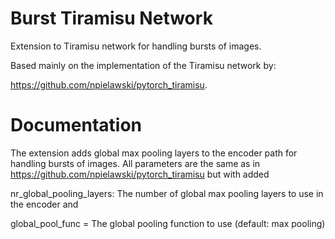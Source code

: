 # Burst Tiramisu Network
Extension to Tiramisu network for handling bursts of images.

Based mainly on the implementation of the Tiramisu network by: 

https://github.com/npielawski/pytorch_tiramisu.


# Documentation
The extension adds global max pooling layers to the encoder path for handling bursts of images.
All parameters are the same as in https://github.com/npielawski/pytorch_tiramisu but with added

nr_global_pooling_layers: The number of global max pooling layers to use in the encoder and

global_pool_func = The global pooling function to use (default: max pooling)
